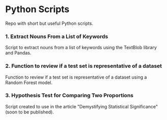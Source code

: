 # Python Scripts

Repo with short but useful Python scripts.

### 1. Extract Nouns From a List of Keywords
Script to extract nouns from a list of keywords using the TextBlob library and Pandas.

### 2. Function to review if a test set is representative of a dataset
Function to review if a test set is representative of a dataset using a Random Forest model.


### 3. Hypothesis Test for Comparing Two Proportions
Script created to use in the article "Demystifying Statistical Significance" (soon to be published).
